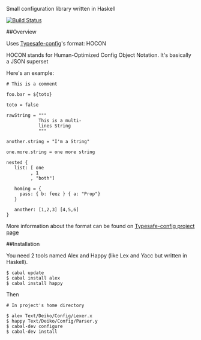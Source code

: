 Small configuration library written in Haskell

[![Build Status](https://travis-ci.org/YoEight/deiko-config.png?branch=master)](https://travis-ci.org/YoEight/deiko-config)

##Overview

Uses [Typesafe-config](https://github.com/typesafehub/config)'s format: HOCON

HOCON stands for Human-Optimized Config Object Notation. It's basically a JSON superset

Here's an example:

```
# This is a comment

foo.bar = ${toto}

toto = false

rawString = """
            This is a multi-
            lines String
            """

another.string = "I'm a String"

one.more.string = one more string

nested {
   list: [ one
         , 1
         , "both"]
   
   homing = { 
     pass: { b: feez } { a: "Prop"}
   }

   another: [1,2,3] [4,5,6]
}
```

More information about the format can be found on [Typesafe-config project page](https://github.com/typesafehub/config)

##Installation

You need 2 tools named Alex and Happy (like Lex and Yacc but written in Haskell). 

```
$ cabal update
$ cabal install alex
$ cabal install happy
```

Then

```
# In project's home directory

$ alex Text/Deiko/Config/Lexer.x
$ happy Text/Deiko/Config/Parser.y
$ cabal-dev configure
$ cabal-dev install
```
